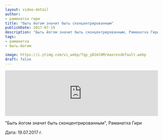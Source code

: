 ```yaml
---
layout: video-detail
author:
- раманатха гири
title: "быть йогом значит быть сконцентрированным"
publishDate: 2017-07-19
description: "Быть йогом значит быть сконцентрированным, Раманатха Гири  Дата  19.07.2017 г."
tags: 
- раманатха
- быть-йогом

image: https://i.ytimg.com/vi_webp/Tqp_yD2mlHM/maxresdefault.webp
draft: false
---
```


<iframe width="100%" src="https://www.youtube.com/embed/Tqp_yD2mlHM" frameborder="0" allowfullscreen=""></iframe> 

 "Быть йогом значит быть сконцентрированным", Раманатха Гири

 Дата: 19.07.2017 г.

  

 